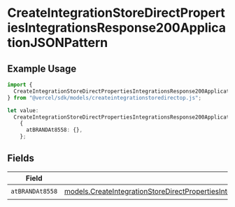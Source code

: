 # CreateIntegrationStoreDirectPropertiesIntegrationsResponse200ApplicationJSONPattern

## Example Usage

```typescript
import {
  CreateIntegrationStoreDirectPropertiesIntegrationsResponse200ApplicationJSONPattern,
} from "@vercel/sdk/models/createintegrationstoredirectop.js";

let value:
  CreateIntegrationStoreDirectPropertiesIntegrationsResponse200ApplicationJSONPattern =
    {
      atBRANDAt8558: {},
    };
```

## Fields

| Field                                                                                                                                                                                                                                                                                    | Type                                                                                                                                                                                                                                                                                     | Required                                                                                                                                                                                                                                                                                 | Description                                                                                                                                                                                                                                                                              |
| ---------------------------------------------------------------------------------------------------------------------------------------------------------------------------------------------------------------------------------------------------------------------------------------- | ---------------------------------------------------------------------------------------------------------------------------------------------------------------------------------------------------------------------------------------------------------------------------------------- | ---------------------------------------------------------------------------------------------------------------------------------------------------------------------------------------------------------------------------------------------------------------------------------------- | ---------------------------------------------------------------------------------------------------------------------------------------------------------------------------------------------------------------------------------------------------------------------------------------- |
| `atBRANDAt8558`                                                                                                                                                                                                                                                                          | [models.CreateIntegrationStoreDirectPropertiesIntegrationsResponse200ApplicationJSONResponseBodyStoreProductMetadataSchema6AtBRANDAt8558](../models/createintegrationstoredirectpropertiesintegrationsresponse200applicationjsonresponsebodystoreproductmetadataschema6atbrandat8558.md) | :heavy_check_mark:                                                                                                                                                                                                                                                                       | N/A                                                                                                                                                                                                                                                                                      |